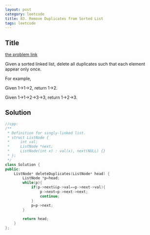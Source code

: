 ```yaml
---
layout: post
category: leetcode
title: 83. Remove Duplicates from Sorted List
tags: leetcode
---
```

## Title
[the problem link](https://leetcode.com/problems/remove-duplicates-from-sorted-list/description/)

Given a sorted linked list, delete all duplicates such that each element appear only once.

For example,

Given 1->1->2, return 1->2.

Given 1->1->2->3->3, return 1->2->3.

## Solution
```c++
//cpp:
/**
 * Definition for singly-linked list.
 * struct ListNode {
 *     int val;
 *     ListNode *next;
 *     ListNode(int x) : val(x), next(NULL) {}
 * };
 */
class Solution {
public:
    ListNode* deleteDuplicates(ListNode* head) {
        ListNode *p=head;
        while(p){
            if(p->next&&p->val==p->next->val){
                p->next=p->next->next;
                continue;
            }    
            p=p->next;
        }
        
        return head;
    }
};
```
